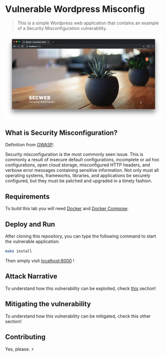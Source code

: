 # Vulnerable Wordpress Misconfig
> This is a simple Wordpress web application that contains an example of a Security Misconfiguration vulnerability.

<p align="center">
    <img src="images/banner.png"/>
</p>

## What is Security Misconfiguration?

Definition from [OWASP](https://www.owasp.org/images/7/72/OWASP_Top_10-2017_%28en%29.pdf.pdf):

Security misconfiguration is the most commonly seen issue. This is commonly a result of insecure default configurations, incomplete or ad hoc configurations, open cloud storage, misconfigured HTTP headers, and verbose error messages containing sensitive information. Not only must all operating systems, frameworks, libraries, and applications be securely configured, but they must be patched and upgraded in a timely fashion.

## Requirements

To build this lab you will need [Docker][Docker Install] and [Docker Compose][Docker Compose Install].

## Deploy and Run

After cloning this repository, you can type the following command to start the vulnerable application:

```sh
make install
```

Then simply visit [localhost:8000][App] !

## Attack Narrative

To understand how this vulnerability can be exploited, check [this](docs/ATTACK.md) section!

## Mitigating the vulnerability

To understand how this vulnerability can be mitigated, check this other section!

[Docker Install]:  https://docs.docker.com/install/
[Docker Compose Install]: https://docs.docker.com/compose/install/
[App]: http://127.0.0.1:8000

## Contributing

Yes, please. :zap:

